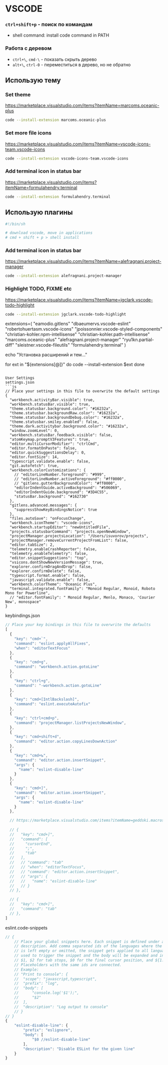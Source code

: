 # VSCODE 

### `ctrl+shift+p` - поиск по командам

* shell command: install code command in PATH

### Работа с деревом
* `ctrl+\`, `cmd-\` - показать скрыть дерево
* `alt+\`, `ctrl-0` - переместиться в дерево, но не обратно

## Использую тему

### Set theme

https://marketplace.visualstudio.com/items?itemName=marcoms.oceanic-plus

```bash
code --install-extension marcoms.oceanic-plus
```

### Set more file icons

https://marketplace.visualstudio.com/items?itemName=vscode-icons-team.vscode-icons


```bash
code --install-extension vscode-icons-team.vscode-icons
```

### Add terminal icon in status bar

https://marketplace.visualstudio.com/items?itemName=formulahendry.terminal

```bash
code --install-extension formulahendry.terminal
```

##   Использую плагины

```bash
#!/bin/sh

# download vscode, move in applications
# cmd + shift + p > shell install
```


### Add terminal icon in status bar

https://marketplace.visualstudio.com/items?itemName=alefragnani.project-manager

```bash
code --install-extension alefragnani.project-manager
```

### Highlight TODO, FIXME etc

https://marketplace.visualstudio.com/items?itemName=jgclark.vscode-todo-highlight

```bash
code --install-extension jgclark.vscode-todo-highlight
```



extensions=(
  "eamodio.gitlens"
  "dbaeumervs.vscode-eslint"
  "robertohuertasm.vscode-icons"
  "jpoissonnier.vscode-styled-components"
  "christian-kohler.npm-intellisense"
  "christian-kohler.path-intellisense"
  "marcoms.oceanic-plus"
  "alefragnani.project-manager"
  "ryu1kn.partial-diff"
  "sleistner.vscode-fileutils"
  "formulahendry.terminal"
)

echo "Установка расширений и тем..."

for ext in "${extensions[@]}"
do
  code --install-extension $ext
done
```

User Settings
settings.json
```js
// Place your settings in this file to overwrite the default settings
{
  "workbench.activityBar.visible": true,
  "workbench.statusBar.visible": true,
  "theme.statusbar.background.color": "#16232a",
  "theme.statusbar.backgroundRaw.color": "#16232a",
  "theme.statusbar.backgroundDebug.color": "#16232a",
  "theme.statusbar.smiley.enabled": false,
  "theme.dark.activitybar.background.color": "#16232a",
  "window.zoomLevel": 0,
  "workbench.statusBar.feedback.visible": false,
  "atomKeymap.promptV3Features": true,
  "editor.multiCursorModifier": "ctrlCmd",
  "editor.formatOnPaste": false,
  "editor.quickSuggestionsDelay": 0,
  "editor.fontSize": 14,
  "typescript.validate.enable": false,
  "git.autofetch": true,
  "workbench.colorCustomizations": {
    // "editorLineNumber.foreground": "#999",
    // "editorLineNumber.activeForeground": "#ff0000",
    // "gitlens.gutterBackgroundColor": "#ff0000",
    "editorIndentGuide.activeBackground": "#506069",
    "editorIndentGuide.background": "#3D4C55",
    "statusBar.background": "#162730"
  },
  "gitlens.advanced.messages": {
    "suppressShowKeyBindingsNotice": true
  },
  "files.autoSave": "onFocusChange",
  "workbench.iconTheme": "vscode-icons",
  "workbench.startupEditor": "newUntitledFile",
  "projects.statusbarCommand": "projects.openNewWindow",
  "projectManager.projectsLocation": "/Users/isuvorov/projects",
  "projectManager.removeCurrentProjectFromList": false,
  "editor.tabSize": 2,
  "telemetry.enableCrashReporter": false,
  "telemetry.enableTelemetry": false,
  "editor.snippetSuggestions": "top",
  "vsicons.dontShowNewVersionMessage": true,
  "explorer.confirmDragAndDrop": false,
  "explorer.confirmDelete": false,
  "typescript.format.enable": false,
  "javascript.validate.enable": false,
  "workbench.colorTheme": "Oceanic Plus",
  "terminal.integrated.fontFamily": "Monoid Regular, Monoid, Roboto Mono for Powerline",
  // "editor.fontFamily": " Monoid Regular, Menlo, Monaco, 'Courier New', monospace"
}
```

keybindings.json
```js
// Place your key bindings in this file to overwrite the defaults
[
  {
    "key": "cmd+`",
    "command": "eslint.applyAllFixes",
    "when": "editorTextFocus"
  },
  {
    "key": "cmd+g",
    "command": "workbench.action.gotoLine"
  },
  {
    "key": "ctrl+g",
    "command": "-workbench.action.gotoLine"
  },
  {
    "key": "cmd+[IntlBackslash]",
    "command": "eslint.executeAutofix"
  },
  {
    "key": "ctrl+cmd+p",
    "command": "projectManager.listProjectsNewWindow",
  },
  {
    "key": "cmd+shift+d",
    "command": "editor.action.copyLinesDownAction"
  },
  {
    "key": "cmd+ъ",
    "command": "editor.action.insertSnippet",
    "args": {
      "name": "eslint-disable-line"
    }
  },
  {
    "key": "cmd+]",
    "command": "editor.action.insertSnippet",
    "args": {
      "name": "eslint-disable-line"
    }
  },

  // https://marketplace.visualstudio.com/items?itemName=geddski.macros
  
  // {
  //   "key": "cmd+]",
  //   "command": [
  //     "cursorEnd",
  //     ";",
  //     "tab"
  //   ],
  //   // "command": "tab"  
  //   // "when": "editorTextFocus",
  //   // "command": "editor.action.insertSnippet",
  //   // "args": {
  //   //   "name": "eslint-disable-line"
  //   // }
  // },  

  // {
  //   "key": "cmd+]",
  //   "command": "tab"
  // },      
]
```


eslint.code-snippets
```js
// {
	// Place your global snippets here. Each snippet is defined under a snippet name and has a scope, prefix, body and 
	// description. Add comma separated ids of the languages where the snippet is applicable in the scope field. If scope 
	// is left empty or omitted, the snippet gets applied to all languages. The prefix is what is 
	// used to trigger the snippet and the body will be expanded and inserted. Possible variables are: 
	// $1, $2 for tab stops, $0 for the final cursor position, and ${1:label}, ${2:another} for placeholders. 
	// Placeholders with the same ids are connected.
	// Example:
	// "Print to console": {
	// 	"scope": "javascript,typescript",
	// 	"prefix": "log",
	// 	"body": [
	// 		"console.log('$1');",
	// 		"$2"
	// 	],
	// 	"description": "Log output to console"
	// }
// }
{
	"eslint-disable-line": {
		"prefix": "eslignore",
		"body": [
			"$0 //eslint-disable-line"
		],
		"description": "Disable ESLint for the given line"
	}
}
```
